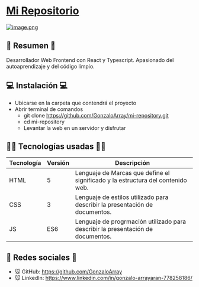 # [Mi Repositorio](https://github.com/GonzaloArray/mi-repository.git)
[![image.png](https://i.postimg.cc/bvG58xJk/image.png)](https://postimg.cc/2qDG7BnS)
## 📜 Resumen 📜
Desarrollador Web Frontend con React y Typescript. Apasionado del autoaprendizaje y del código limpio.

## 💻 Instalación 💻
- Ubicarse en la carpeta que contendrá el proyecto
- Abrir terminal de comandos
  - git clone https://github.com/GonzaloArray/mi-repository.git
  - cd mi-repository
  - Levantar la web en un servidor y disfrutar

## 👨‍💻 Tecnologías usadas 👨‍💻
| Tecnología | Versión | Descripción                                                                     |
|------------|---------|---------------------------------------------------------------------------------|
| HTML       | 5       | Lenguaje de Marcas que define el significado y la estructura del contenido web. |
| CSS        | 3       | Lenguaje de estilos utilizado para describir la presentación de documentos.     |
| JS        | ES6       | Lenguaje de progrmación utilizado para describir la presentación de documentos.     |

## 🤗 Redes sociales 🤗
- 🐭 GitHub: https://github.com/GonzaloArray
- 🐭 LinkedIn: https://www.linkedin.com/in/gonzalo-arrayaran-778258186/
